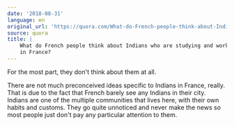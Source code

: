 ```yaml
---
date: '2018-08-31'
language: en
original_url: 'https://quora.com/What-do-French-people-think-about-Indians-who-are-studying-and-working-in-France/answer/Clément-Renaud'
source: quora
title: |
    What do French people think about Indians who are studying and working
    in France?
---
```


For the most part, they don't think about them at all.

There are not much preconceived ideas specific to Indians in France,
really. That is due to the fact that French barely see any Indians in
their city. Indians are one of the multiple communities that lives here,
with their own habits and customs. They go quite unnoticed and never
make the news so most people just don't pay any particular attention to
them.
